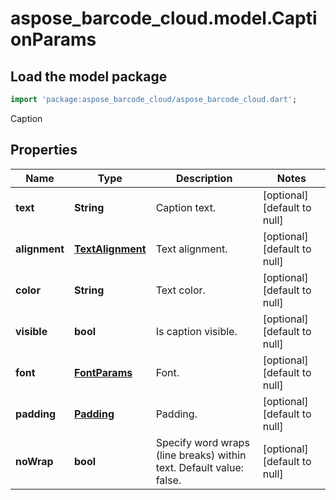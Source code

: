 # aspose_barcode_cloud.model.CaptionParams

## Load the model package

```dart
import 'package:aspose_barcode_cloud/aspose_barcode_cloud.dart';
```
Caption

## Properties

Name | Type | Description | Notes
---- | ---- | ----------- | -----
**text** | **String** | Caption text. | [optional] [default to null]
**alignment** | [**TextAlignment**](TextAlignment.md) | Text alignment. | [optional] [default to null]
**color** | **String** | Text color. | [optional] [default to null]
**visible** | **bool** | Is caption visible. | [optional] [default to null]
**font** | [**FontParams**](FontParams.md) | Font. | [optional] [default to null]
**padding** | [**Padding**](Padding.md) | Padding. | [optional] [default to null]
**noWrap** | **bool** | Specify word wraps (line breaks) within text. Default value: false. | [optional] [default to null]

